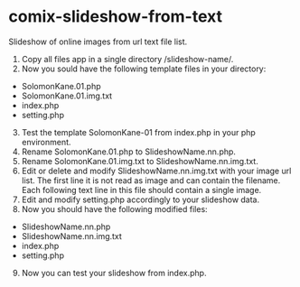 # comix-slideshow-from-text
Slideshow of online images from url text file list. 

1. Copy all files app in a single directory /slideshow-name/.
2. Now you sould have the following template files in your directory:
  - SolomonKane.01.php	
  - SolomonKane.01.img.txt
  - index.php	
  - setting.php
3. Test the template SolomonKane-01 from index.php in your php environment.
4. Rename SolomonKane.01.php to SlideshowName.nn.php.
5. Rename SolomonKane.01.img.txt to SlideshowName.nn.img.txt.
6. Edit or delete and modify SlideshowName.nn.img.txt with your image url list.
The first line it is not read as image and can contain the filename.
Each following text line in this file should contain a single image. 
7. Edit and modify setting.php accordingly to your slideshow data.
8. Now you should have the following modified files:
  - SlideshowName.nn.php	
  - SlideshowName.nn.img.txt
  - index.php	
  - setting.php
9. Now you can test your slideshow from index.php.
